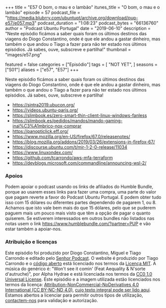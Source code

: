 +++
title = "E57 O bom, o mau e o lambão"
itunes_title = "O bom, o mau e o lambão"
episode = 57
podcast_file = "https://media.blubrry.com/ubuntupt/archive.org/download/pup-e57/e057.mp3"
podcast_duration = "1:08:23"
podcast_bytes = "66136760"
author = "Podcast Ubuntu Portugal"
date = "2019-06-10"
description = "Neste episódio ficámos a saber quais foram os últimos destinos das viagens do Diogo Constantino, onde é que ele andou a gastar dinheiro, mas também o que andou o Tiago a fazer para não ter estado nos últimos episódios. Já sabes, ouve, subscreve e partilha!"
thumbnail = "images/e57.png"

featured = false
categories = ["Episódio"]
tags = [
  "NOT YET",
]
seasons = ["S01"]
aliases = ["e57", "E57"]
+++

Neste episódio ficámos a saber quais foram os últimos destinos das viagens do Diogo Constantino, onde é que ele andou a gastar dinheiro, mas também o que andou o Tiago a fazer para não ter estado nos últimos episódios. Já sabes, ouve, subscreve e partilha!

* https://sintra2019.ubucon.org/
* https://videos.ubuntu-paris.org/
* https://slimbook.es/zero-smart-thin-client-linux-windows-fanless
* https://slimbook.es/pedidos/mandos/mando-gaming-inal%C3%A1mbrico-nox-comprar
* https://panopticlick.eff.org/
* https://www.mozilla.org/en-US/firefox/67.0/releasenotes/
* https://blog.mozilla.org/addons/2019/03/26/extensions-in-firefox-67/
* https://discourse.ubuntu.com/t/mir-1-2-0-release/11034
* https://www.linuxondex.com/
* https://github.com/tcarrondo/aws-mfa-terraform
* https://devblogs.microsoft.com/commandline/announcing-wsl-2/


### Apoios
Podem apoiar o podcast usando os links de afiliados do Humble Bundle, porque ao usarem esses links para fazer uma compra, uma parte do valor que pagam reverte a favor do Podcast Ubuntu Portugal.
E podem obter tudo isso com 15 dólares ou diferentes partes dependendo de pagarem 1, ou 8.
Achamos que isto vale bem mais do que 15 dólares, pelo que se puderem paguem mais um pouco mais visto que têm a opção de pagar o quanto quiserem.
Se estiverem interessados em outros bundles não listados nas notas usem o link https://www.humblebundle.com/?partner=PUP e vão estar também a apoiar-nos.

### Atribuição e licenças
Este episódio foi produzido por Diogo Constantino, Miguel e Tiago Carrondo e editado pelo [Senhor Podcast](https://senhorpodcast.pt/).
O website é produzido por Tiago Carrondo e o [código aberto](https://gitlab.com/podcastubuntuportugal/website) está licenciado nos termos da [Licença MIT](https://gitlab.com/podcastubuntuportugal/website/main/LICENSE).
A música do genérico é: "Won't see it comin' (Feat Aequality & N'sorte d'autruche)", por Alpha Hydrae e está licenciada nos termos da [CC0 1.0 Universal License](https://creativecommons.org/publicdomain/zero/1.0/).
Este episódio e a imagem utilizada estão licenciados nos termos da licença: [Attribution-NonCommercial-NoDerivatives 4.0 International (CC BY-NC-ND 4.0)](https://creativecommons.org/licenses/by-nc-nd/4.0/), [cujo texto integral pode ser lido aqui](https://creativecommons.org/licenses/by-nc-nd/4.0/legalcode). Estamos abertos a licenciar para permitir outros tipos de utilização, [contactem-nos](https://podcastubuntuportugal.org/contactos) para validação e autorização.

